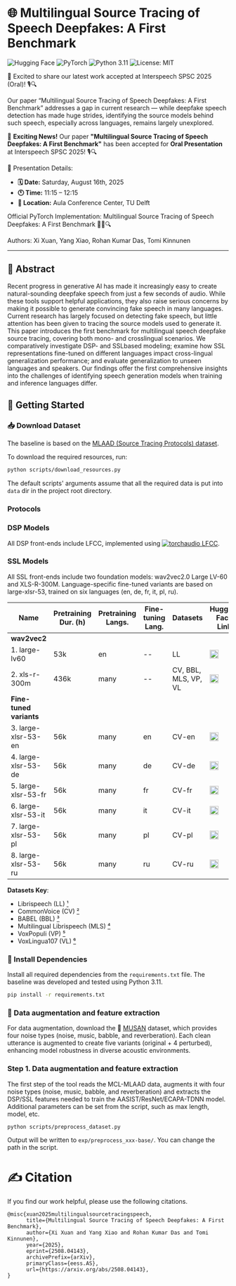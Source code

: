 # 🌐 Multilingual Source Tracing of Speech Deepfakes: A First Benchmark

![Hugging Face](https://img.shields.io/badge/Hugging%20Face-%23F1C40F.svg?logo=Hugging%20Face&logoColor=white)
![PyTorch](https://img.shields.io/badge/PyTorch-%23EE4C2C.svg?logo=pytorch&logoColor=white)
![Python 3.11](https://img.shields.io/badge/Python-3.11-blue?logo=python&logoColor=white)
![License: MIT](https://img.shields.io/badge/License-MIT-green.svg)

🚀 Excited to share our latest work accepted at Interspeech SPSC 2025 (Oral)! 🎙️🔍

Our paper “Multilingual Source Tracing of Speech Deepfakes: A First Benchmark” addresses a gap in current research — while deepfake speech detection has made huge strides, identifying the source models behind such speech, especially across languages, remains largely unexplored.

🚀 **Exciting News!** Our paper **"Multilingual Source Tracing of Speech Deepfakes: A First Benchmark"** has been accepted for **Oral Presentation** at Interspeech SPSC 2025! 🎙️🔍

📅 Presentation Details:
*   **🗓️ Date:** Saturday, August 16th, 2025
*   **🕚 Time:** 11:15 – 12:15
*   **📍 Location:** Aula Conference Center, TU Delft

Official PyTorch Implementation: Multilingual Source Tracing of Speech Deepfakes: A First Benchmark 🕵️‍♂️🔍

Authors: Xi Xuan, Yang Xiao, Rohan Kumar Das, Tomi Kinnunen

---

## 📌 Abstract

Recent progress in generative AI has made it increasingly easy to create natural-sounding deepfake speech from just a few seconds of audio. While these tools support helpful applications, they also raise serious concerns by making it possible to generate convincing fake speech in many languages. Current research has largely focused on detecting fake speech, but little attention has been given to tracing the source models used to generate it. This paper introduces the first benchmark for multilingual speech deepfake source tracing, covering both mono- and crosslingual scenarios. We comparatively investigate DSP- and SSLbased modeling; examine how SSL representations fine-tuned on different languages impact cross-lingual generalization performance; and evaluate generalization to unseen languages and speakers. Our findings offer the first comprehensive insights into the challenges of identifying speech generation models when training and inference languages differ. 

## 🚀 Getting Started

### 📥 Download Dataset

The baseline is based on the [MLAAD (Source Tracing Protocols) dataset](https://deepfake-total.com/sourcetracing).

To download the required resources, run:

```bash
python scripts/download_resources.py
```
The default scripts' arguments assume that all the required data is put into `data` dir in the project root directory.

### Protocols

### DSP Models

All DSP front-ends include LFCC, implemented using [![torchaudio LFCC](https://img.shields.io/badge/torchaudio-LFCC-blue?logo=pytorch)](https://docs.pytorch.org/audio/main/generated/torchaudio.transforms.LFCC.html).



### SSL Models

All SSL front-ends include two foundation models: wav2vec2.0 Large LV-60 and XLS-R-300M. Language-specific fine-tuned variants are based on large-xlsr-53, trained on six languages (en, de, fr, it, pl, ru).  

| Name              | Pretraining Dur. (h) | Pretraining Langs. | Fine-tuning Lang. | Datasets        | Hugging Face Link |
|-------------------|----------------------|--------------------|-------------------|-----------------|-------------------|
| **wav2vec2**      |                      |                    |                   |                 |                   |
| 1. large-lv60     | 53k                  | en                 | --                | LL              | [<img src="https://huggingface.co/front/assets/huggingface_logo.svg" alt="Hugging Face" width="20"/>](https://huggingface.co/facebook/wav2vec2-large-lv60) |
| 2. xls-r-300m     | 436k                 | many               | --                | CV, BBL, MLS, VP, VL | [<img src="https://huggingface.co/front/assets/huggingface_logo.svg" alt="Hugging Face" width="20"/>](https://huggingface.co/facebook/wav2vec2-xls-r-300m) |
| **Fine-tuned variants** |             |                    |                   |                 |                   |
| 3. large-xlsr-53-en | 56k                | many               | en                | CV-en           | [<img src="https://huggingface.co/front/assets/huggingface_logo.svg" alt="Hugging Face" width="20"/>](https://huggingface.co/jonatasgrosman/wav2vec2-large-xlsr-53-english) |
| 4. large-xlsr-53-de | 56k                | many               | de                | CV-de           | [<img src="https://huggingface.co/front/assets/huggingface_logo.svg" alt="Hugging Face" width="20"/>](https://huggingface.co/jonatasgrosman/wav2vec2-large-xlsr-53-german) |
| 5. large-xlsr-53-fr | 56k                | many               | fr                | CV-fr           | [<img src="https://huggingface.co/front/assets/huggingface_logo.svg" alt="Hugging Face" width="20"/>](https://huggingface.co/jonatasgrosman/wav2vec2-large-xlsr-53-french) |
| 6. large-xlsr-53-it | 56k                | many               | it                | CV-it           | [<img src="https://huggingface.co/front/assets/huggingface_logo.svg" alt="Hugging Face" width="20"/>](https://huggingface.co/jonatasgrosman/wav2vec2-large-xlsr-53-italian) |
| 7. large-xlsr-53-pl | 56k                | many               | pl                | CV-pl           | [<img src="https://huggingface.co/front/assets/huggingface_logo.svg" alt="Hugging Face" width="20"/>](https://huggingface.co/jonatasgrosman/wav2vec2-large-xlsr-53-polish) |
| 8. large-xlsr-53-ru | 56k                | many               | ru                | CV-ru           | [<img src="https://huggingface.co/front/assets/huggingface_logo.svg" alt="Hugging Face" width="20"/>](https://huggingface.co/jonatasgrosman/wav2vec2-large-xlsr-53-russian) |

**Datasets Key**:  
- Librispeech (LL) [¹](https://ieeexplore.ieee.org/document/7178964)  
- CommonVoice (CV) [²](https://arxiv.org/abs/1912.06670)  
- BABEL (BBL) [³](https://citeseerx.ist.psu.edu/document?repid=rep1&type=pdf&doi=31a13cefb42647e924e0d2778d341decc44c40e9)  
- Multilingual Librispeech (MLS) [⁴](https://arxiv.org/abs/2012.03411)  
- VoxPopuli (VP) [⁵](https://arxiv.org/abs/2101.00390)  
- VoxLingua107 (VL) [⁶](https://arxiv.org/abs/2011.12998)


### 🧰 Install Dependencies

Install all required dependencies from the `requirements.txt` file. The baseline was developed and tested using Python 3.11.

```bash
pip install -r requirements.txt
```

### 📂 Data augmentation and feature extraction

For data augmentation, download the 🎵 [MUSAN](https://www.openslr.org/17/) dataset, which provides four noise types (noise, music, babble, and reverberation). Each clean utterance is augmented to create five variants (original + 4 perturbed), enhancing model robustness in diverse acoustic environments.

### Step 1. Data augmentation and feature extraction

The first step of the tool reads the MCL-MLAAD data, augments it with four noise types (noise, music, babble, and reverberation) and extracts
the DSP/SSL features needed to train the AASIST/ResNet/ECAPA-TDNN model.  Additional parameters can be set from the script,
such as max length, model, etc. 

```bash
python scripts/preprocess_dataset.py
```

Output will be written to `exp/preprocess_xxx-base/`. You can change the path in the script. 



# ✍️ Citation
If you find our work helpful, please use the following citations.
```  
@misc{xuan2025multilingualsourcetracingspeech,
      title={Multilingual Source Tracing of Speech Deepfakes: A First Benchmark}, 
      author={Xi Xuan and Yang Xiao and Rohan Kumar Das and Tomi Kinnunen},
      year={2025},
      eprint={2508.04143},
      archivePrefix={arXiv},
      primaryClass={eess.AS},
      url={https://arxiv.org/abs/2508.04143}, 
}
```



